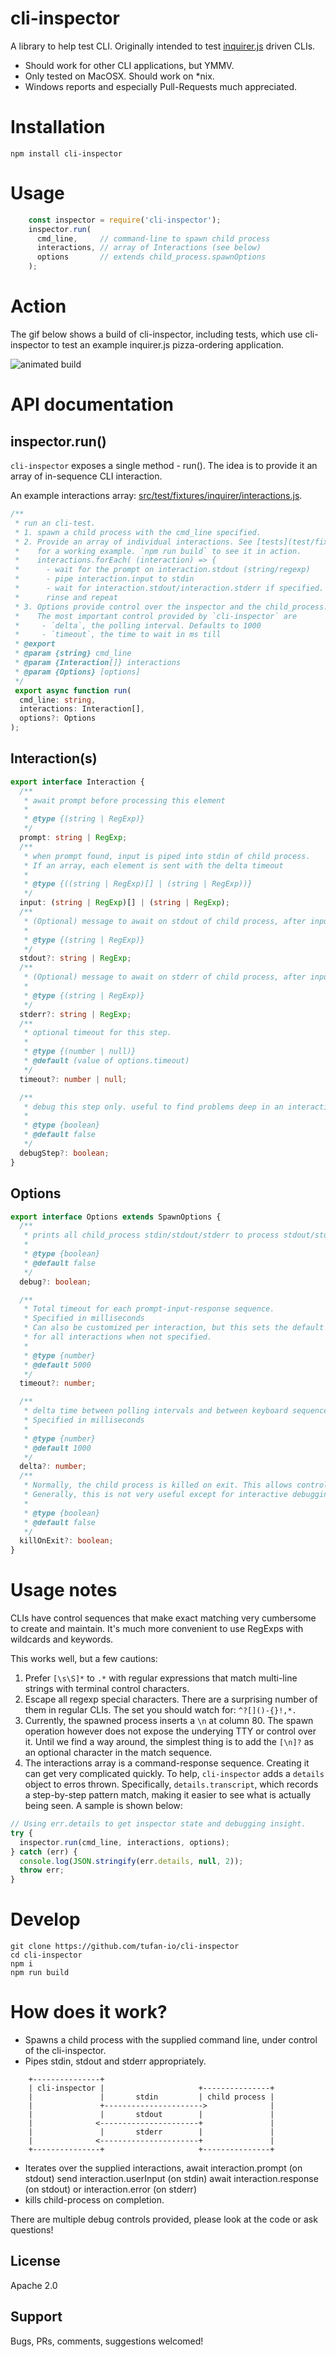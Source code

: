 # cli-inspector

A library to help test CLI. Originally intended to test [inquirer.js](https://github.com/SBoudrias/Inquirer.js) driven CLIs.

- Should work for other CLI applications, but YMMV.
- Only tested on MacOSX. Should work on *nix.
- Windows reports and especially Pull-Requests much appreciated.

# Installation

    npm install cli-inspector

# Usage

```typescript
    const inspector = require('cli-inspector');
    inspector.run(
      cmd_line,     // command-line to spawn child process
      interactions, // array of Interactions (see below)
      options       // extends child_process.spawnOptions
    );
```


# Action
The gif below shows a build of cli-inspector, including tests, which use cli-inspector
to test an example inquirer.js pizza-ordering application.

![animated build](https://github.com/sramam/cli-inspector/blob/master/docs/npm-run-build.gif "Animated Build")

# API documentation

## inspector.run()
`cli-inspector` exposes a single method - run(). The idea is to provide it an
array of in-sequence CLI interaction.

An example interactions array: [src/test/fixtures/inquirer/interactions.js](src/test/fixtures/inquirer/interactions.ts).

```typescript
/**
 * run an cli-test.
 * 1. spawn a child process with the cmd_line specified.
 * 2. Provide an array of individual interactions. See [tests](test/fixtures/inquirer/interactions.ts)
 *    for a working example. `npm run build` to see it in action.
 *    interactions.forEach( (interaction) => {
 *      - wait for the prompt on interaction.stdout (string/regexp)
 *      - pipe interaction.input to stdin
 *      - wait for interaction.stdout/interaction.stderr if specified.
 *      rinse and repeat
 * 3. Options provide control over the inspector and the child_process.
 *    The most important control provided by `cli-inspector` are
 *     - `delta`, the polling interval. Defaults to 1000
 *     - `timeout`, the time to wait in ms till
 * @export
 * @param {string} cmd_line
 * @param {Interaction[]} interactions
 * @param {Options} [options]
 */
 export async function run(
  cmd_line: string,
  interactions: Interaction[],
  options?: Options
);
```

## Interaction(s)

```typescript
export interface Interaction {
  /**
   * await prompt before processing this element
   *
   * @type {(string | RegExp)}
   */
  prompt: string | RegExp;
  /**
   * when prompt found, input is piped into stdin of child process.
   * If an array, each element is sent with the delta timeout
   *
   * @type {((string | RegExp)[] | (string | RegExp))}
   */
  input: (string | RegExp)[] | (string | RegExp);
  /**
   * (Optional) message to await on stdout of child process, after input
   *
   * @type {(string | RegExp)}
   */
  stdout?: string | RegExp;
  /**
   * (Optional) message to await on stderr of child process, after input
   *
   * @type {(string | RegExp)}
   */
  stderr?: string | RegExp;
  /**
   * optional timeout for this step.
   *
   * @type {(number | null)}
   * @default (value of options.timeout)
   */
  timeout?: number | null;

  /**
   * debug this step only. useful to find problems deep in an interaction chain.
   *
   * @type {boolean}
   * @default false
   */
  debugStep?: boolean;
}
```

## Options

```typescript
export interface Options extends SpawnOptions {
  /**
   * prints all child_process stdin/stdout/stderr to process stdout/stderr
   *
   * @type {boolean}
   * @default false
   */
  debug?: boolean;

  /**
   * Total timeout for each prompt-input-response sequence.
   * Specified in milliseconds
   * Can also be customized per interaction, but this sets the default value
   * for all interactions when not specified.
   *
   * @type {number}
   * @default 5000
   */
  timeout?: number;

  /**
   * delta time between polling intervals and between keyboard sequences.
   * Specified in milliseconds
   *
   * @type {number}
   * @default 1000
   */
  delta?: number;
  /**
   * Normally, the child process is killed on exit. This allows control.
   * Generally, this is not very useful except for interactive debugging.
   *
   * @type {boolean}
   * @default false
   */
  killOnExit?: boolean;
}
```

# Usage notes
CLIs have control sequences that make exact matching very cumbersome to create and maintain.
It's much more convenient to use RegExps with wildcards and keywords.

This works well, but a few cautions:

1. Prefer `[\s\S]*` to `.*` with regular expressions that match multi-line strings with terminal control characters.
2. Escape all regexp special characters. There are a surprising number of them in regular CLIs. The set you should watch for: `^?[]()-{}!,*.`
3. Currently, the spawned process inserts a `\n` at column 80. The spawn operation however does not expose the underying TTY or control over it. Until we find a way around, the simplest thing is to add the `[\n]?` as an optional character in the match sequence.
4. The interactions array is a command-response sequence. Creating it can get very complicated quickly. To help, `cli-inspector` adds a `details` object to erros thrown. Specifically, `details.transcript`, which records a step-by-step pattern match, making it easier to see what is actually being seen. A sample is shown below:

```typescript
// Using err.details to get inspector state and debugging insight.
try {
  inspector.run(cmd_line, interactions, options);
} catch (err) {
  console.log(JSON.stringify(err.details, null, 2));
  throw err;
}
```

# Develop

    git clone https://github.com/tufan-io/cli-inspector
    cd cli-inspector
    npm i
    npm run build

# How does it work?

- Spawns a child process with the supplied command line, under control of the cli-inspector.
- Pipes stdin, stdout and stderr appropriately.

```
    +---------------+
    | cli-inspector |                     +---------------+
    |               |       stdin         | child process |
    |               +---------------------->              |
    |               |       stdout        |               |
    |              <----------------------+               |
    |               |       stderr        |               |
    |              <----------------------+               |
    +---------------+                     +---------------+
```

- Iterates over the supplied interactions,
    await interaction.prompt (on stdout)
    send interaction.userInput (on stdin)
    await interaction.response (on stdout) or interaction.error (on stderr)
- kills child-process on completion.

There are multiple debug controls provided, please look at the code or ask questions!

## License
Apache 2.0


## Support
Bugs, PRs, comments, suggestions welcomed!